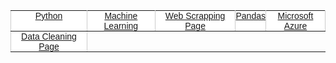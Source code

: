 <style type="text/css">
.tg  {border-collapse:collapse;border-spacing:0;border-color:#ccc;}
.tg td{font-family:Arial, sans-serif;font-size:14px;padding:0px 0px;border-style:solid;vertical-align: middle;border-width:1px;overflow:hidden;word-break:normal;border-color:#ccc;color:#333;background-color:#fff;}
.tg th{font-family:Arial, sans-serif;font-size:14px;font-weight:normal;padding:0px 0px;vertical-align: middle;border-style:solid;border-width:1px;overflow:hidden;word-break:normal;border-color:#ccc;color:#333;background-color:#f0f0f0;}
.tg .tg-c3ow{border-color:inherit;text-align:center;vertical-align:top}
.tg .tg-0pky{border-color:inherit;text-align:center;vertical-align:top}
</style>
<table class="tg">
  <tr>
    <td class="tg-c3ow"><a href="https://yigi.github.io/python">Python</a></td>
      <td class="tg-0pky"><a href="https://yigi.github.io/machineLearning">Machine Learning</a></td>
        <td class="tg-c3ow"><a href="https://yigi.github.io/webScrapping">Web Scrapping Page</a></td>
          <td class="tg-c3ow"><a href="https://yigi.github.io/pandas">Pandas</a></td>
            <td class="tg-c3ow"><a href="https://yigi.github.io/microsoftAzure">Microsoft Azure</a></td>
  </tr>
    <tr>
        <td class="tg-0pky"><a href="https://yigi.github.io/dataCleaning">Data Cleaning Page</a></td>
  </tr>
</table>
